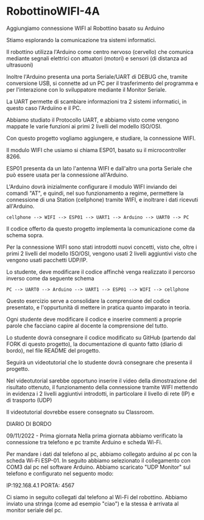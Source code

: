 # RobottinoWIFI-4A
Aggiungiamo connessione WIFI al Robottino basato su Arduino

Stiamo esplorando la comunicazione tra sistemi informatici.

Il robottino utilizza l'Arduino come centro nervoso (cervello) che comunica mediante segnali elettrici con attuatori (motori) e sensori (di distanza ad ultrasuoni)

Inoltre l'Arduino presenta una porta Seriale/UART di DEBUG che, tramite conversione USB, si connette ad un PC per il trasferimento del programma e per l'interazione con lo sviluppatore mediante il Monitor Seriale.

La UART permette di scambiare informazioni tra 2 sistemi informatici, in questo caso l'Arduiino e il PC.

Abbiamo studiato il Protocollo UART, e abbiamo visto come vengono mappate le varie funzioni ai primi 2 livelli del modello ISO/OSI.

Con questo progetto vogliamo aggiungere, e studiare, la connessione WIFI.

Il modulo WIFI che usiamo si chiama ESP01, basato su il microcontroller 8266.

ESP01 presenta da un lato l'antenna WIFI e dall'altro una porta Seriale che può essere usata per la connessione all'Arduino.

L'Arduino dovrà inizialmente configurare il modulo WIFI inviando dei comandi "AT", e quindi, nel suo funzionamento a regime, permettere la connessione di una Station (cellphone) tramite WIFI, e inoltrare i dati ricevuti all'Arduino.

`cellphone --> WIFI --> ESP01 --> UART1 --> Arduino --> UART0 --> PC`

Il codice offerto da questo progetto implementa la comunicazione come da schema sopra.

Per la connessione WIFI sono stati introdotti nuovi concetti, visto che, oltre i primi 2 livelli del modello ISO/OSI, vengono usati 2 livelli aggiuntivi visto che vengono usati pacchetti UDP/IP.

Lo studente, deve modificare il codice affinchè venga realizzato il percorso inverso come da seguente schema

`PC --> UART0 --> Arduino --> UART1 --> ESP01 --> WIFI --> cellphone`

Questo esercizio serve a consolidare la comprensione del codice presentato, e l'oppurtunità di mettere in pratica quanto imparato in teoria.

Ogni studente deve modificare il codice e inserire commenti a proprie parole che facciano capire al docente la comprensione del tutto.

Lo studente dovrà consegnare il codice modificato su GitHub (partendo dal FORK di questo progetto), la documentazione di quanto fatto (diario di bordo), nel file README del progetto.

Seguirà un videotutorial che lo studente dovrà consegnare che presenta il progetto.

Nel videotutorial sarebbe opportuno inserire il video della dimostrazione del risultato ottenuto, il funzionamento della connessione tramite WIFI mettendo in evidenza i 2 livelli aggiuntivi introdotti, in particolare il livello di rete (IP) e di trasporto (UDP)

Il videotutorial dovrebbe essere consegnato su Classroom.

DIARIO DI BORDO

09/11/2022 - Prima giornata
Nella prima giornata abbiamo verificato la connessione tra telefono e pc tramite Arduino e scheda Wi-Fi.

Per mandare i dati dal telefono al pc, abbiamo collegato arduino al pc con la scheda Wi-Fi ESP-01.
In seguito abbiamo selezionato il collegamento con COM3 dal pc nel software Arduino.
Abbiamo scaricato "UDP Monitor" sul telefono e configurato nel seguento modo:

IP:192.168.4.1
PORTA: 4567

Ci siamo in seguito collegati dal telefono al Wi-Fi del robottino.
Abbiamo inviato una stringa (come ad esempio "ciao") e la stessa è arrivata al monitor seriale del pc.
